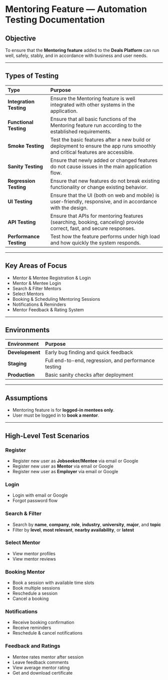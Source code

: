 # Mentoring Feature — Automation Testing Documentation

## Objective  
To ensure that the **Mentoring feature** added to the **Deals Platform** can run well, safely, stably, and in accordance with business and user needs.

---

## Types of Testing  

| Type               | Purpose                                                                 |
|:------------------|:------------------------------------------------------------------------|
| **Integration Testing** | Ensure the Mentoring feature is well integrated with other systems in the application. |
| **Functional Testing**  | Ensure that all basic functions of the Mentoring feature run according to the established requirements. |
| **Smoke Testing**        | Test the basic features after a new build or deployment to ensure the app runs smoothly and critical features are accessible. |
| **Sanity Testing**       | Ensure that newly added or changed features do not cause issues in the main application flow. |
| **Regression Testing**   | Ensure that new features do not break existing functionality or change existing behavior. |
| **UI Testing**           | Ensure that the UI (both on web and mobile) is user-friendly, responsive, and in accordance with the design. |
| **API Testing**          | Ensure that APIs for mentoring features (searching, booking, canceling) provide correct, fast, and secure responses. |
| **Performance Testing**  | Test how the feature performs under high load and how quickly the system responds. |

---

## Key Areas of Focus  

- Mentor & Mentee Registration & Login  
- Mentor & Mentee Login  
- Search & Filter Mentors  
- Select Mentors  
- Booking & Scheduling Mentoring Sessions  
- Notifications & Reminders  
- Mentor Feedback & Rating System  

---

## Environments  

| Environment | Purpose                                         |
|:------------|:------------------------------------------------|
| **Development** | Early bug finding and quick feedback |
| **Staging**     | Full end-to-end, regression, and performance testing |
| **Production**  | Basic sanity checks after deployment |

---

## Assumptions  

- Mentoring feature is for **logged-in mentees only**.  
- User must be logged in to **book a mentor**.  

---

## High-Level Test Scenarios  

### Register  
- Register new user as **Jobseeker/Mentee** via email or Google  
- Register new user as **Mentor** via email or Google  
- Register new user as **Employer** via email or Google  

### Login  
- Login with email or Google  
- Forgot password flow  

### Search & Filter  
- Search by **name**, **company**, **role**, **industry**, **university**, **major**, and **topic**  
- Filter by **level**, **most relevant**, **nearby availability**, or **latest**  

### Select Mentor  
- View mentor profiles  
- View mentor reviews  

### Booking Mentor  
- Book a session with available time slots  
- Book multiple sessions  
- Reschedule a session  
- Cancel a booking  

### Notifications  
- Receive booking confirmation  
- Receive reminders  
- Reschedule & cancel notifications  

### Feedback and Ratings  
- Mentee rates mentor after session  
- Leave feedback comments  
- View average mentor rating  
- Get and download certificate  
